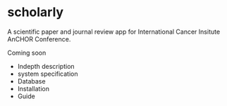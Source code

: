 # scholarly

A scientific paper and journal review app for International Cancer Insitute AnCHOR Conference.

Coming soon
* Indepth description
* system specification
* Database
* Installation
* Guide
